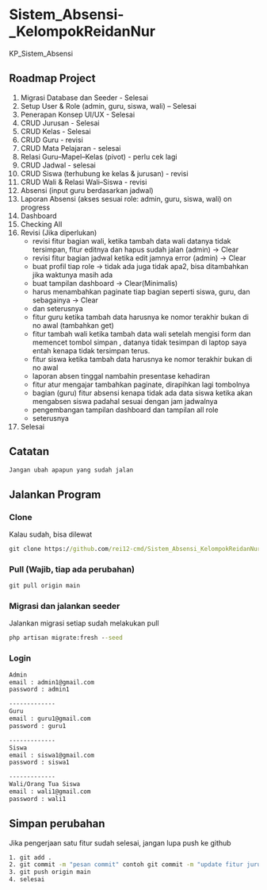 # Sistem_Absensi-_KelompokReidanNur
KP_Sistem_Absensi 

## Roadmap Project
1. Migrasi Database dan Seeder - Selesai 
2. Setup User & Role (admin, guru, siswa, wali) – Selesai
3. Penerapan Konsep UI/UX - Selesai
4. CRUD Jurusan - Selesai
5. CRUD Kelas - Selesai
6. CRUD Guru - revisi
7. CRUD Mata Pelajaran - selesai 
8. Relasi Guru–Mapel–Kelas (pivot) - perlu cek lagi
9. CRUD Jadwal - selesai 
10. CRUD Siswa (terhubung ke kelas & jurusan) - revisi
11. CRUD Wali & Relasi Wali–Siswa - revisi
12. Absensi (input guru berdasarkan jadwal)
13. Laporan Absensi (akses sesuai role: admin, guru, siswa, wali) on progress
14. Dashboard
15. Checking All
16. Revisi (Jika diperlukan)
    - revisi fitur bagian wali, ketika tambah data wali datanya tidak tersimpan, fitur editnya dan hapus sudah jalan (admin) -> Clear
    - revisi fitur bagian jadwal ketika edit jamnya error (admin) -> Clear
    - buat profil tiap role -> tidak ada juga tidak apa2, bisa ditambahkan jika waktunya masih ada
    - buat tampilan dashboard -> Clear(Minimalis)
    - harus menambahkan paginate tiap bagian seperti siswa, guru, dan sebagainya -> Clear
    - dan seterusnya
    - fitur guru ketika tambah data harusnya ke nomor terakhir bukan di no awal (tambahkan get) 
    - fitur tambah wali ketika tambah data wali setelah mengisi form dan memencet tombol simpan , datanya tidak tesimpan di laptop saya entah kenapa tidak tersimpan terus. 
    - fitur siswa ketika tambah data harusnya ke nomor terakhir bukan di no awal
    - laporan absen tinggal nambahin presentase kehadiran
    - fitur atur mengajar tambahkan paginate, dirapihkan lagi tombolnya 
    - bagian (guru) fitur absensi kenapa tidak ada data siswa ketika akan mengabsen siswa padahal sesuai dengan jam jadwalnya
    - pengembangan tampilan dashboard dan tampilan all role  
    - seterusnya
17. Selesai

## Catatan
```cmd
Jangan ubah apapun yang sudah jalan
```

## Jalankan Program
### Clone
Kalau sudah, bisa dilewat
```cmd
git clone https://github.com/rei12-cmd/Sistem_Absensi_KelompokReidanNur.git
```

### Pull (Wajib, tiap ada perubahan)
```cmd
git pull origin main
```

### Migrasi dan jalankan seeder
Jalankan migrasi setiap sudah melakukan pull
```cmd
php artisan migrate:fresh --seed
```

### Login
```cmd
Admin
email : admin1@gmail.com
password : admin1

-------------
Guru
email : guru1@gmail.com
password : guru1

-------------
Siswa
email : siswa1@gmail.com
password : siswa1

-------------
Wali/Orang Tua Siswa
email : wali1@gmail.com
password : wali1
```

## Simpan perubahan
Jika pengerjaan satu fitur sudah selesai, jangan lupa push ke github
```cmd
1. git add .
2. git commit -m "pesan commit" contoh git commit -m "update fitur jurusan"
3. git push origin main
4. selesai
```

